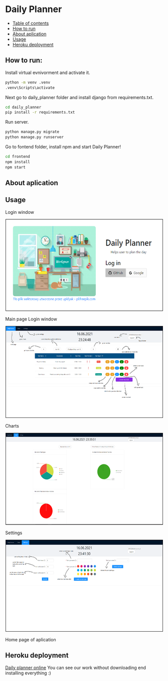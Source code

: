 # Daily Planner

<!--ts-->
   * [Table of contents](#table-of-contents)
   * [How to run](#how-to-run)
   * [About aplication](#about-aplication)
   * [Usage](#usage)
   * [Heroku deployment](#heroku-deployment)
<!--te-->

## How to run:
Install virtual evnivorment and activate it.
```bash
python -m venv .venv
.venv\Scripts\activate
```

Next go to daily_planner folder and install django from requirements.txt.
```bash
cd daily_planner
pip install -r requirements.txt
```

Run server.
```bash
python manage.py migrate
python manage.py runserver
```

Go to fontend folder, install npm and start Daily Planner!
```bash
cd frontend
npm install
npm start
```

## About aplication


## Usage

Login window
<div style="text-align:center">
<img src="images/loginpage.PNG" alt="loginpage" width="500" height="290" style="border: 1px solid black">
</div>

Main page
Login window
<div style="text-align:center">
<img src="images/mainpage.PNG" alt="mainpage" width="500" height="290" style="border: 1px solid black">
</div>

Charts
<div style="text-align:center">
<img src="images/settings.PNG" alt="settings" width="500" height="290" style="border: 1px solid black">
</div>

Settings
<div style="text-align:center">
<img src="images/charts.PNG" alt="charts" width="500" height="290" style="border: 1px solid black">
</div>

Home page of aplication
## Heroku deployment
[Daily planner online](https://daily-planner-demo.herokuapp.com)
You can see our work without downloading end installing everything :)
